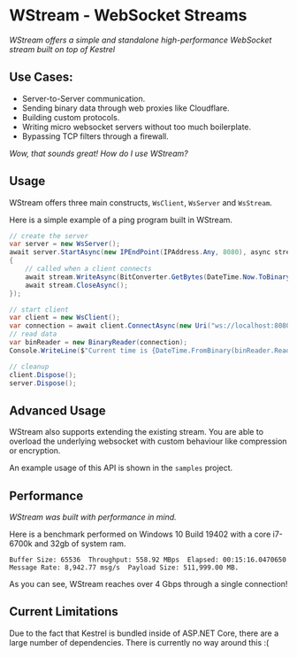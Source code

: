 # WStream - WebSocket Streams

*WStream offers a simple and standalone high-performance WebSocket stream built on top of Kestrel*

## Use Cases:

- Server-to-Server communication.
- Sending binary data through web proxies like Cloudflare.
- Building custom protocols.
- Writing micro websocket servers without too much boilerplate.
- Bypassing TCP filters through a firewall.

*Wow, that sounds great! How do I use WStream?*

## Usage

WStream offers three main constructs, `WsClient`, `WsServer` and `WsStream`.

Here is a simple example of a ping program built in WStream.

```c#
// create the server
var server = new WsServer();
await server.StartAsync(new IPEndPoint(IPAddress.Any, 8080), async stream =>
{
    // called when a client connects
    await stream.WriteAsync(BitConverter.GetBytes(DateTime.Now.ToBinary()));
    await stream.CloseAsync();
});

// start client
var client = new WsClient();
var connection = await client.ConnectAsync(new Uri("ws://localhost:8080"));
// read data
var binReader = new BinaryReader(connection);
Console.WriteLine($"Current time is {DateTime.FromBinary(binReader.ReadInt64())}");

// cleanup
client.Dispose();
server.Dispose();
```

## Advanced Usage

WStream also supports extending the existing stream. You are able to overload the underlying websocket with custom behaviour like compression or encryption.

An example usage of this API is shown in the `samples` project.

## Performance

*WStream was built with performance in mind.*

Here is a benchmark performed on Windows 10 Build 19402 with a core i7-6700k and 32gb of system ram.
```
Buffer Size: 65536  Throughput: 558.92 MBps  Elapsed: 00:15:16.0470650  Message Rate: 8,942.77 msg/s  Payload Size: 511,999.00 MB.
```

As you can see, WStream reaches over 4 Gbps through a single connection!

## Current Limitations

Due to the fact that Kestrel is bundled inside of ASP.NET Core, there are a large number of dependencies. There is currently no way around this :(
